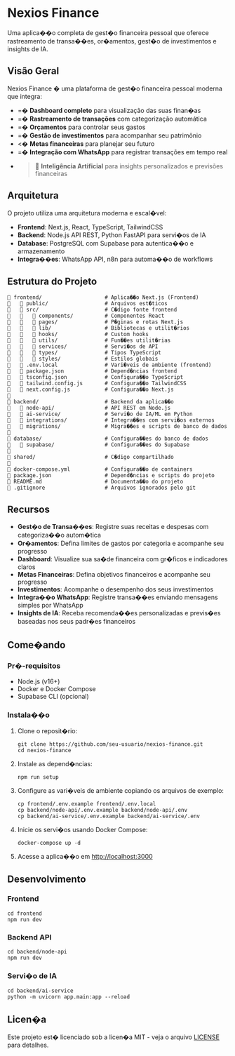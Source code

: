 # Nexios Finance

Uma aplica��o completa de gest�o financeira pessoal que oferece rastreamento de transa��es, or�amentos, gest�o de investimentos e insights de IA.

## Visão Geral

Nexios Finance � uma plataforma de gest�o financeira pessoal moderna que integra:

- =� **Dashboard completo** para visualização das suas finan�as
- =� **Rastreamento de transações** com categorização automática
- =� **Orçamentos** para controlar seus gastos
- =� **Gestão de investimentos** para acompanhar seu patrimônio
- <� **Metas financeiras** para planejar seu futuro
- =� **Integração com WhatsApp** para registrar transações em tempo real
- > **Inteligência Artificial** para insights personalizados e previsões financeiras

## Arquitetura

O projeto utiliza uma arquitetura moderna e escal�vel:

- **Frontend**: Next.js, React, TypeScript, TailwindCSS
- **Backend**: Node.js API REST, Python FastAPI para servi�os de IA
- **Database**: PostgreSQL com Supabase para autentica��o e armazenamento
- **Integra��es**: WhatsApp API, n8n para automa��o de workflows

## Estrutura do Projeto

```
   frontend/                    # Aplica��o Next.js (Frontend)
      public/                  # Arquivos est�ticos
      src/                     # C�digo fonte frontend
         components/          # Componentes React
         pages/               # P�ginas e rotas Next.js
         lib/                 # Bibliotecas e utilit�rios
         hooks/               # Custom hooks
         utils/               # Fun��es utilit�rias
         services/            # Servi�os de API
         types/               # Tipos TypeScript
         styles/              # Estilos globais
      .env.local               # Vari�veis de ambiente (frontend)
      package.json             # Depend�ncias frontend
      tsconfig.json            # Configura��o TypeScript
      tailwind.config.js       # Configura��o TailwindCSS
      next.config.js           # Configura��o Next.js

   backend/                     # Backend da aplica��o
      node-api/                # API REST em Node.js
      ai-service/              # Servi�o de IA/ML em Python
      integrations/            # Integra��es com servi�os externos
      migrations/              # Migra��es e scripts de banco de dados

   database/                    # Configura��es do banco de dados
      supabase/                # Configura��es do Supabase

   shared/                      # C�digo compartilhado

   docker-compose.yml           # Configura��o de containers
   package.json                 # Depend�ncias e scripts do projeto
   README.md                    # Documenta��o do projeto
   .gitignore                   # Arquivos ignorados pelo git
```

## Recursos

- **Gest�o de Transa��es**: Registre suas receitas e despesas com categoriza��o autom�tica
- **Or�amentos**: Defina limites de gastos por categoria e acompanhe seu progresso
- **Dashboard**: Visualize sua sa�de financeira com gr�ficos e indicadores claros
- **Metas Financeiras**: Defina objetivos financeiros e acompanhe seu progresso
- **Investimentos**: Acompanhe o desempenho dos seus investimentos
- **Integra��o WhatsApp**: Registre transa��es enviando mensagens simples por WhatsApp
- **Insights de IA**: Receba recomenda��es personalizadas e previs�es baseadas nos seus padr�es financeiros

## Come�ando

### Pr�-requisitos

- Node.js (v16+)
- Docker e Docker Compose
- Supabase CLI (opcional)

### Instala��o

1. Clone o reposit�rio:
   ```
   git clone https://github.com/seu-usuario/nexios-finance.git
   cd nexios-finance
   ```

2. Instale as depend�ncias:
   ```
   npm run setup
   ```

3. Configure as vari�veis de ambiente copiando os arquivos de exemplo:
   ```
   cp frontend/.env.example frontend/.env.local
   cp backend/node-api/.env.example backend/node-api/.env
   cp backend/ai-service/.env.example backend/ai-service/.env
   ```

4. Inicie os servi�os usando Docker Compose:
   ```
   docker-compose up -d
   ```

5. Acesse a aplica��o em [http://localhost:3000](http://localhost:3000)

## Desenvolvimento

### Frontend

```
cd frontend
npm run dev
```

### Backend API

```
cd backend/node-api
npm run dev
```

### Servi�o de IA

```
cd backend/ai-service
python -m uvicorn app.main:app --reload
```

## Licen�a

Este projeto est� licenciado sob a licen�a MIT - veja o arquivo [LICENSE](LICENSE) para detalhes.